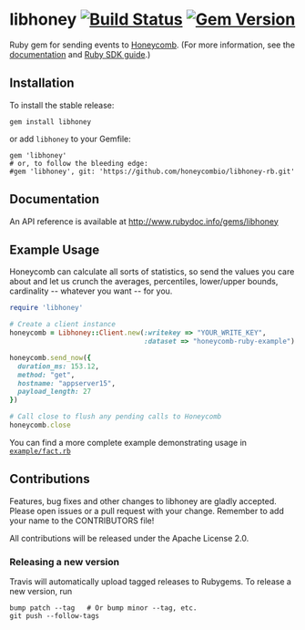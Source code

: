 # libhoney [![Build Status](https://travis-ci.org/honeycombio/libhoney-rb.svg?branch=master)](https://travis-ci.org/honeycombio/libhoney-rb) [![Gem Version](https://badge.fury.io/rb/libhoney.svg)](https://badge.fury.io/rb/libhoney)

Ruby gem for sending events to [Honeycomb](https://honeycomb.io). (For more information, see the [documentation](https://honeycomb.io/docs/) and [Ruby SDK guide](https://honeycomb.io/docs/connect/ruby).)

## Installation

To install the stable release:

```
gem install libhoney
```

or add `libhoney` to your Gemfile:

```
gem 'libhoney'
# or, to follow the bleeding edge:
#gem 'libhoney', git: 'https://github.com/honeycombio/libhoney-rb.git'
```

## Documentation

An API reference is available at http://www.rubydoc.info/gems/libhoney

## Example Usage

Honeycomb can calculate all sorts of statistics, so send the values you care about and let us crunch the averages, percentiles, lower/upper bounds, cardinality -- whatever you want -- for you.

```ruby
require 'libhoney'

# Create a client instance
honeycomb = Libhoney::Client.new(:writekey => "YOUR_WRITE_KEY",
                                 :dataset => "honeycomb-ruby-example")

honeycomb.send_now({
  duration_ms: 153.12,
  method: "get",
  hostname: "appserver15",
  payload_length: 27
})

# Call close to flush any pending calls to Honeycomb
honeycomb.close
```

You can find a more complete example demonstrating usage in [`example/fact.rb`](example/fact.rb)

## Contributions

Features, bug fixes and other changes to libhoney are gladly accepted. Please
open issues or a pull request with your change. Remember to add your name to the
CONTRIBUTORS file!

All contributions will be released under the Apache License 2.0.

### Releasing a new version

Travis will automatically upload tagged releases to Rubygems. To release a new
version, run
```
bump patch --tag   # Or bump minor --tag, etc.
git push --follow-tags
```
